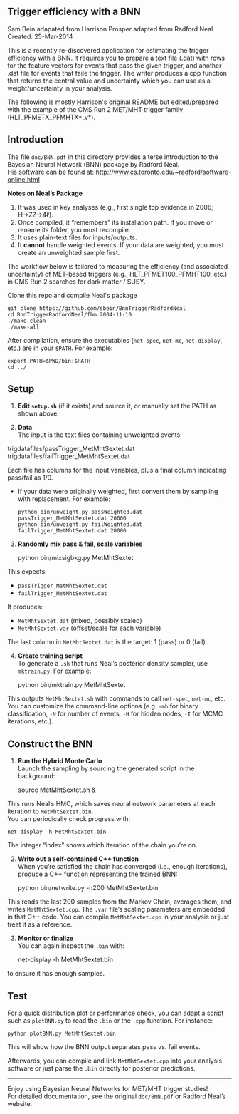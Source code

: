 Trigger efficiency with a BNN
------------------------------------------------
Sam Bein adapated from Harrison Prosper adapted from Radford Neal
Created: 25-Mar-2014  

This is a recently re-discovered application for estimating the trigger efficiency with a BNN.   It requires you to prepare a text file (.dat) with rows for the feature vectors for events that pass the given trigger, and another .dat file for events that faile the trigger. The writer produces a cpp function that returns the central value and uncertainty which you can use as a weight/uncertainty in your analysis. 

The following is mostly Harrison's original README but edited/prepared with the example of the CMS Run 2 MET/MHT trigger family (HLT_PFMETX_PFMHTX*_v*).

Introduction
------------
The file `doc/BNN.pdf` in this directory provides a terse introduction to the Bayesian Neural Network (BNN) package by Radford Neal.  
His software can be found at: http://www.cs.toronto.edu/~radford/software-online.html

**Notes on Neal’s Package**  
1. It was used in key analyses (e.g., first single top evidence in 2006; H→ZZ→4ℓ).  
2. Once compiled, it “remembers” its installation path. If you move or rename its folder, you must recompile.  
3. It uses plain-text files for inputs/outputs.  
4. It **cannot** handle weighted events. If your data are weighted, you must create an unweighted sample first.

The workflow below is tailored to measuring the efficiency (and associated uncertainty) of MET-based triggers (e.g., HLT_PFMET100_PFMHT100, etc.) in CMS Run 2 searches for dark matter / SUSY.

Clone this repo and compile Neal's package
    
    git clone https://github.com/sbein/BnnTriggerRadfordNeal
    cd BnnTriggerRadfordNeal/fbm.2004-11-10
    ./make-clean
    ./make-all

After compilation, ensure the executables (`net-spec`, `net-mc`, `net-display`, etc.) are in your `$PATH`. For example:

    export PATH=$PWD/bin:$PATH
    cd ../

Setup
-----
1. **Edit `setup.sh`** (if it exists) and source it, or manually set the PATH as shown above.  

2. **Data**  
   The input is the text files containing unweighted events:

trigdatafiles/passTrigger_MetMhtSextet.dat trigdatafiles/failTrigger_MetMhtSextet.dat

Each file has columns for the input variables, plus a final column indicating pass/fail as 1/0.  
- If your data were originally weighted, first convert them by sampling with replacement. For example:

      python bin/unweight.py passWeighted.dat passTrigger_MetMhtSextet.dat 20000
      python bin/unweight.py failWeighted.dat failTrigger_MetMhtSextet.dat 20000

3. **Randomly mix pass & fail, scale variables**  

    python bin/mixsigbkg.py MetMhtSextet
    
This expects:
- `passTrigger_MetMhtSextet.dat`  
- `failTrigger_MetMhtSextet.dat`

It produces:
- `MetMhtSextet.dat` (mixed, possibly scaled)  
- `MetMhtSextet.var` (offset/scale for each variable)

The last column in `MetMhtSextet.dat` is the target: 1 (pass) or 0 (fail).

4. **Create training script**  
To generate a `.sh` that runs Neal’s posterior density sampler, use `mktrain.py`. For example:

    python bin/mktrain.py MetMhtSextet

This outputs `MetMhtSextet.sh` with commands to call `net-spec`, `net-mc`, etc. You can customize the command-line options (e.g. `-mb` for binary classification, `-N` for number of events, `-H` for hidden nodes, `-I` for MCMC iterations, etc.).

Construct the BNN
-----------------
1. **Run the Hybrid Monte Carlo**  
Launch the sampling by sourcing the generated script in the background:

    source MetMhtSextet.sh &

This runs Neal’s HMC, which saves neural network parameters at each iteration to `MetMhtSextet.bin`.  
You can periodically check progress with:

    net-display -h MetMhtSextet.bin

The integer “index” shows which iteration of the chain you’re on.

2. **Write out a self-contained C++ function**  
When you’re satisfied the chain has converged (i.e., enough iterations), produce a C++ function representing the trained BNN:

    python bin/netwrite.py -n200 MetMhtSextet.bin
    
This reads the last 200 samples from the Markov Chain, averages them, and writes `MetMhtSextet.cpp`. The `.var` file’s scaling parameters are embedded in that C++ code. You can compile `MetMhtSextet.cpp` in your analysis or just treat it as a reference.

3. **Monitor or finalize**  
You can again inspect the `.bin` with:

    net-display -h MetMhtSextet.bin
    
to ensure it has enough samples.

Test
----
For a quick distribution plot or performance check, you can adapt a script such as `plotBNN.py` to read the `.bin` or the `.cpp` function. For instance:

    python plotBNN.py MetMhtSextet.bin

This will show how the BNN output separates pass vs. fail events.

Afterwards, you can compile and link `MetMhtSextet.cpp` into your analysis software or just parse the `.bin` directly for posterior predictions.

---

Enjoy using Bayesian Neural Networks for MET/MHT trigger studies!  
For detailed documentation, see the original `doc/BNN.pdf` or Radford Neal’s website.  

